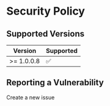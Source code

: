 # Security Policy

## Supported Versions

| Version     | Supported          |
| ----------- | ------------------ |
| >= 1.0.0.8  | :white_check_mark: |

## Reporting a Vulnerability

Create a new issue
